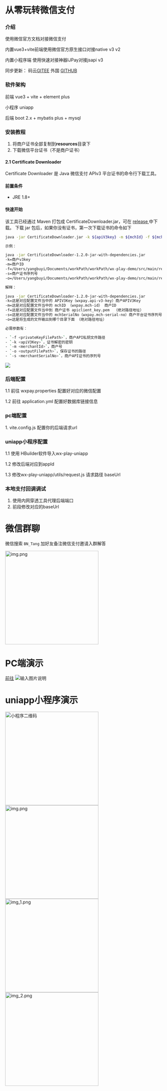 # 从零玩转微信支付

### 介绍
使用微信官方文档对接微信支付 

内置vue3+vite前端使用微信官方原生接口对接native v3 v2 

内置小程序端 使用快速对接神器IJPay对接jsapi v3

同步更新： 码云[GITEE](https://gitee.com/yangbuyi/wxDemo) 外国 [GITHUB](https://github.com/yangbuyiya/wxDemo)

###  软件架构
<p> 前端 vue3 + vite + element plus
<p> 小程序 uniapp
<p> 后端 boot 2.x + mybatis plus + mysql

###  安装教程
1. 将商户证书全部复制到**resources**目录下
2. 下载微信平台证书（不是商户证书）

#### 2.1 Certificate Downloader
Certificate Downloader 是 Java 微信支付 APIv3 平台证书的命令行下载工具。
#### 前置条件
+ JRE 1.8+
#### 快速开始
该工具已经通过 Maven 打包成 CertificateDownloader.jar，可在 [release ](https://github.com/EliasZzz/CertificateDownloader/releases) 中下载。
下载 jar 包后，如果你没有证书，第一次下载证书的命令如下

```bash
java -jar CertificateDownloader.jar -k ${apiV3key} -m ${mchId} -f ${mchPrivateKeyFilePath} -s ${mchSerialNo} -o ${outputFilePath}

示例：

java -jar CertificateDownloader-1.2.0-jar-with-dependencies.jar 
-k=商户v3key 
-m=商户ID 
-f=/Users/yangbuyi/Documents/workPath/workPath/wx-play-demo/src/main/resources/apiclient_key.pem 
-s=商户证书序列号 
-o=/Users/yangbuyi/Documents/workPath/workPath/wx-play-demo/src/main/resources

解释：

java -jar CertificateDownloader-1.2.0-jar-with-dependencies.jar 
-k=这是对应配置文件当中的 APIV3Key（wxpay.api-v3-key）商户APIV3Key
-m=这是对应配置文件当中的 mchID （wxpay.mch-id） 商户ID 
-f=这是对应配置文件当中到 商户证书 apiclient_key.pem  （绝对路径地址）
-s=这是对应配置文件当中的 mchSerialNo（wxpay.mch-serial-no）商户平台证书序列号
-o=这是将生成的文件输出到哪个目录下面 （绝对路径地址）

必需参数有：

- `-f <privateKeyFilePath>`，商户API私钥文件路径
- `-k <apiV3Key>`，证书解密的密钥
- `-m <merchantId>`，商户号
- `-o <outputFilePath>`，保存证书的路径
- `-s <merchantSerialNo>`，商户API证书的序列号
```

![](https://raw.githubusercontent.com/yangbuyiya/yangbuyi-blog-images/master/picgo/2023202305281117118.png)

### 后端配置
<p> 1.1 前往 wxpay.properties 配置好对应的微信配置</p>
<p> 1.2 前往 application.yml 配置好数据库链接信息

### pc端配置
<p> 1. vite.config.js 配置你的后端请求url

### uniapp小程序配置
<p> 1.1 使用 HBuilder软件导入wx-play-uniapp
<p> 1.2 修改后端对应到appId 
<p> 1.3 修改wx-play-uniapp/utils/request.js 请求路径 baseUrl

### 本地支付回调调试
1. 使用内网穿透工具代理后端端口
2. 前段修改对应的baseUrl


# 微信群聊
微信搜索 `BN_Tang` 加好友备注微信支付邀请入群解答

<img src="https://raw.githubusercontent.com/yangbuyiya/yangbuyi-blog-images/master/picgo/2023202305281115385.png" alt="img.png" style="width:300px" />

# PC端演示
[前往](https://lzys522.cn/wx/)
![输入图片说明](doc/img/image2.png)

# uniapp小程序演示
<img src="https://raw.githubusercontent.com/yangbuyiya/yangbuyi-blog-images/master/picgo/2023202305281115722.png" alt="小程序二维码" style="width:300px" />
<img src="https://raw.githubusercontent.com/yangbuyiya/yangbuyi-blog-images/master/picgo/2023202305281115640.png" alt="img.png" style="width:300px" />
<img src="https://raw.githubusercontent.com/yangbuyiya/yangbuyi-blog-images/master/picgo/2023202305281116671.png" alt="img_1.png" style="width:300px" />
<img src="https://raw.githubusercontent.com/yangbuyiya/yangbuyi-blog-images/master/picgo/2023202305281116593.png" alt="img_2.png" style="width:300px" />

